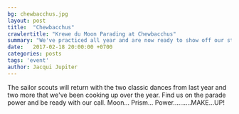 ```yaml
---
bg: chewbacchus.jpg
layout: post
title:  "Chewbacchus"
crawlertitle: "Krewe du Moon Parading at Chewbacchus"
summary: "We've practiced all year and are now ready to show off our stuff."
date:   2017-02-18 20:00:00 +0700
categories: posts
tags: 'event'
author: Jacqui Jupiter
---
```


The sailor scouts will return with the two classic dances from last year and two more that we've been cooking up over the year. Find us on the parade power and be ready with our call. Moon... Prism... Power..........MAKE...UP!